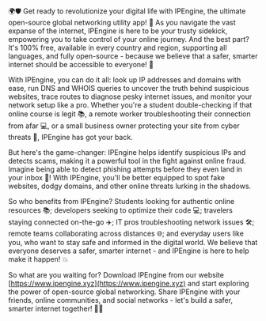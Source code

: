🌍🛡️ Get ready to revolutionize your digital life with IPEngine, the ultimate open-source global networking utility app! 🚀 As you navigate the vast expanse of the internet, IPEngine is here to be your trusty sidekick, empowering you to take control of your online journey. And the best part? It's 100% free, available in every country and region, supporting all languages, and fully open-source - because we believe that a safer, smarter internet should be accessible to everyone! 📡

With IPEngine, you can do it all: look up IP addresses and domains with ease, run DNS and WHOIS queries to uncover the truth behind suspicious websites, trace routes to diagnose pesky internet issues, and monitor your network setup like a pro. Whether you're a student double-checking if that online course is legit 📚, a remote worker troubleshooting their connection from afar 💻, or a small business owner protecting your site from cyber threats 💸, IPEngine has got your back.

But here's the game-changer: IPEngine helps identify suspicious IPs and detects scams, making it a powerful tool in the fight against online fraud. Imagine being able to detect phishing attempts before they even land in your inbox 📨! With IPEngine, you'll be better equipped to spot fake websites, dodgy domains, and other online threats lurking in the shadows.

So who benefits from IPEngine? Students looking for authentic online resources 📚; developers seeking to optimize their code 💻; travelers staying connected on-the-go ✈️; IT pros troubleshooting network issues 🛠️; remote teams collaborating across distances 🌐; and everyday users like you, who want to stay safe and informed in the digital world. We believe that everyone deserves a safer, smarter internet - and IPEngine is here to help make it happen! 💥

So what are you waiting for? Download IPEngine from our website [https://www.ipengine.xyz](https://www.ipengine.xyz) and start exploring the power of open-source global networking. Share IPEngine with your friends, online communities, and social networks - let's build a safer, smarter internet together! 🌈💪